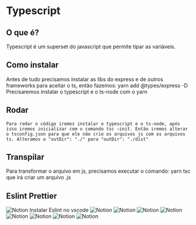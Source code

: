 # Typescript
## O que é?
Typescript é um superset do javascript que permite tipar as variáveis.
## Como instalar
Antes de tudo precisamos instalar as libs do express e de outros frameworks para aceitar o ts, então fazemos: yarn add @types/express -D  
Precisaremos instalar o typescript e o ts-node com o yarn  
## Rodar
    Para rodar o código iremos instalar o typescript e o ts-node, após isso iremos inicializar com o comando tsc —init. Então iremos alterar o tsconfig.json para que ele não crie os arquivos js com os arquivos ts. Alteramos o "outDir": "./" para "outDir": "./dist"
## Transpilar
Para transformar o arquivo em js, precisamos executar o comando: yarn tsc que irá criar um arquivo .js  

## Eslint Prettier
![Notion](../img/notion1.png)
Instalar Eslint no vscode
![Notion](../img/notion2.png)
![Notion](../img/notion3.png)
![Notion](../img/notion4.png)
![Notion](../img/notion5.png)
![Notion](../img/notion6.png)
![Notion](../img/notion7.png)
![Notion](../img/notion8.png)
![Notion](../img/notion9.png)